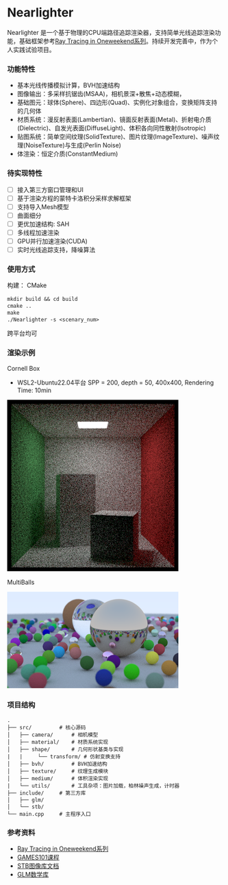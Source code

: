# Nearlighter

Nearlighter 是一个基于物理的CPU端路径追踪渲染器，支持简单光线追踪渲染功能，基础框架参考[Ray Tracing in Oneweekend系列](https://github.com/RayTracing/raytracing.github.io)。持续开发完善中，作为个人实践试验项目。

### 功能特性

- 基本光线传播模拟计算，BVH加速结构
- 图像输出：多采样抗锯齿(MSAA)，相机景深+散焦+动态模糊，
- 基础图元：球体(Sphere)、四边形(Quad)、实例化对象组合，变换矩阵支持的几何体
- 材质系统：漫反射表面(Lambertian)、镜面反射表面(Metal)、折射电介质(Dielectric)、自发光表面(DiffuseLight)、体积各向同性散射(Isotropic)
- 贴图系统：简单空间纹理(SolidTexture)、图片纹理(ImageTexture)、噪声纹理(NoiseTexture)与生成(Perlin Noise)
- 体渲染：恒定介质(ConstantMedium)

### 待实现特性

- [ ] 接入第三方窗口管理和UI
- [ ] 基于渲染方程的蒙特卡洛积分采样求解框架
- [ ] 支持导入Mesh模型
- [ ] 曲面细分
- [ ] 更优加速结构: SAH
- [ ] 多线程加速渲染
- [ ] GPU并行加速渲染(CUDA)
- [ ] 实时光线追踪支持，降噪算法

### 使用方式

构建： CMake

```
mkdir build && cd build
cmake ..
make
./Nearlighter -s <scenary_num>
```

跨平台均可

### 渲染示例

Cornell Box

- WSL2-Ubuntu22.04平台 SPP = 200, depth = 50, 400x400, Rendering Time: 10min

![Cornell Box](./doc/figs/cornellbox/cornell-box-2-transform.png)

MultiBalls

![MultiBalls](./doc/stage1-achievement.png)

### 项目结构

```
.
├── src/         # 核心源码
│   ├── camera/      # 相机模型
│   ├── material/    # 材质系统实现
│   ├── shape/       # 几何形状基类与实现
|   |     └── transform/ # 仿射变换支持
│   ├── bvh/         # BVH加速结构
│   ├── texture/     # 纹理生成模块
│   ├── medium/      # 体积渲染实现
|   └── utils/       # 工具杂项：图片加载，柏林噪声生成，计时器
├── include/     # 第三方库
│   ├── glm/
│   └── stb/
└── main.cpp     # 主程序入口
```

### 参考资料

- [Ray Tracing in Oneweekend系列](https://github.com/RayTracing/raytracing.github.io)
- [GAMES101课程](https://games-cn.org/intro-graphics/)
- [STB图像库文档](https://github.com/nothings/stb)
- [GLM数学库](https://glm.g-truc.net/)
